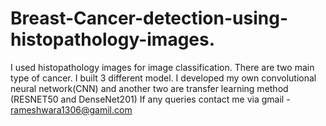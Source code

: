 # Breast-Cancer-detection-using-histopathology-images.
I used histopathology images for  image classification. There are two main type of cancer. I built 3 different model. I developed my own convolutional neural network(CNN) and another two are  transfer learning method (RESNET50 and DenseNet201)
If any queries contact me via gmail - rameshwara1306@gamil.com 
